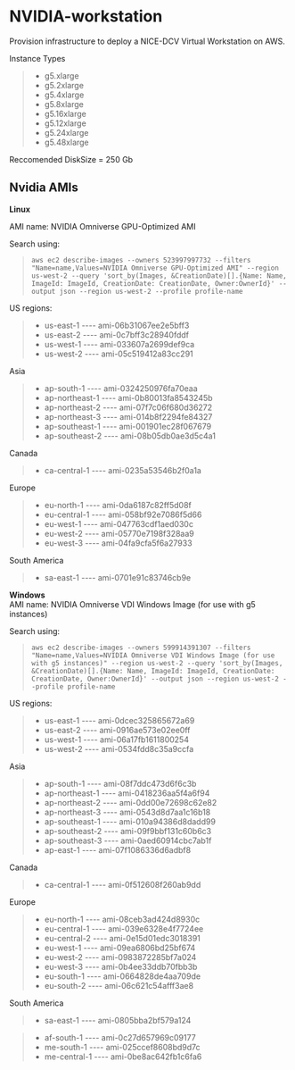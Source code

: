 # NVIDIA-workstation

Provision infrastructure to deploy a NICE-DCV Virtual Workstation on AWS.

Instance Types<br/>

> - g5.xlarge<br/>
> - g5.2xlarge<br/>
> - g5.4xlarge<br/>
> - g5.8xlarge<br/>
> - g5.16xlarge<br/>
> - g5.12xlarge<br/>
> - g5.24xlarge<br/>
> - g5.48xlarge<br/>

Reccomended DiskSize = 250 Gb

## Nvidia AMIs<br/>

**Linux**<br/>

AMI name: NVIDIA Omniverse GPU-Optimized AMI<br/>

Search using:<br/>
> ```aws ec2 describe-images --owners 523997997732 --filters "Name=name,Values=NVIDIA Omniverse GPU-Optimized AMI" --region us-west-2 --query 'sort_by(Images, &CreationDate)[].{Name: Name, ImageId: ImageId, CreationDate: CreationDate, Owner:OwnerId}' --output json --region us-west-2 --profile profile-name```<br/>

US regions:<br/>
> - us-east-1 ---- ami-06b31067ee2e5bff3<br/>
> - us-east-2 ----  ami-0c7bff3c28940fddf<br/>
> - us-west-1 ----  ami-033607a2699def9ca<br/>
> - us-west-2 ----  ami-05c519412a83cc291<br/>

Asia<br/>
> - ap-south-1 ----  ami-0324250976fa70eaa<br/>
> - ap-northeast-1 ----  ami-0b80013fa8543245b<br/>
> - ap-northeast-2 ----  ami-07f7c06f680d36272<br/>
> - ap-northeast-3 ----  ami-014b8f2294fe84327<br/>
> - ap-southeast-1 ----  ami-001901ec28f067679<br/>
> - ap-southeast-2 ----  ami-08b05db0ae3d5c4a1<br/>

Canada<br/>
> - ca-central-1 ----  ami-0235a53546b2f0a1a<br/>

Europe<br/>
> - eu-north-1 ----  ami-0da6187c82ff5d08f<br/>
> - eu-central-1 ----  ami-058bf92e7086f5d66<br/>
> - eu-west-1 ----  ami-047763cdf1aed030c<br/>
> - eu-west-2 ----  ami-05770e7198f328aa9<br/>
> - eu-west-3 ----  ami-04fa9cfa5f6a27933<br/>

South America<br/>
> - sa-east-1 ----  ami-0701e91c83746cb9e<br/>

**Windows**<br/>
AMI name: NVIDIA Omniverse VDI Windows Image (for use with g5 instances)<br/>

Search using:<br/>
> ```aws ec2 describe-images --owners 599914391307 --filters "Name=name,Values=NVIDIA Omniverse VDI Windows Image (for use with g5 instances)" --region us-west-2 --query 'sort_by(Images, &CreationDate)[].{Name: Name, ImageId: ImageId, CreationDate: CreationDate, Owner:OwnerId}' --output json --region us-west-2 --profile profile-name```<br/>

US regions:<br/>
> - us-east-1 ---- ami-0dcec325865672a69<br/>
> - us-east-2 ----  ami-0916ae573e02ee0ff<br/>
> - us-west-1 ----  ami-06a17fb1611800254<br/>
> - us-west-2 ----  ami-0534fdd8c35a9ccfa<br/>

Asia<br/>
> - ap-south-1 ----  ami-08f7ddc473d6f6c3b<br/>
> - ap-northeast-1 ----  ami-0418236aa5f4a6f94<br/>
> - ap-northeast-2 ----  ami-0dd00e72698c62e82<br/>
> - ap-northeast-3 ----  ami-0543d8d7aa1c16b18<br/>
> - ap-southeast-1 ----  ami-010a94386d8dadd99<br/>
> - ap-southeast-2 ----  ami-09f9bbf131c60b6c3<br/>
> - ap-southeast-3 ----  ami-0aed60914cbc7ab1f<br/>
> - ap-east-1 ----  ami-07f1086336d6adbf8<br/>


Canada<br/>
> - ca-central-1 ----  ami-0f512608f260ab9dd<br/>

Europe<br/>
> - eu-north-1 ----  ami-08ceb3ad424d8930c<br/>
> - eu-central-1 ----  ami-039e6328e4f7724ee<br/>
> - eu-central-2 ----  ami-0e15d01edc3018391<br/>
> - eu-west-1 ----  ami-09ea6806bd25bf674<br/>
> - eu-west-2 ----  ami-0983872285bf7a024<br/>
> - eu-west-3 ----  ami-0b4ee33ddb70fbb3b<br/>
> - eu-south-1 ----   ami-0664828de4aa709de<br/>
> - eu-south-2 ----   ami-06c621c54afff3ae8<br/>

South America<br/>
> - sa-east-1 ----  ami-0805bba2bf579a124<br/>

> - af-south-1 ----   ami-0c27d657969c09177<br/>
> - me-south-1 ----   ami-025ccef8608bd9d7c<br/>
> - me-central-1 ----   ami-0be8ac642fb1c6fa6<br/>